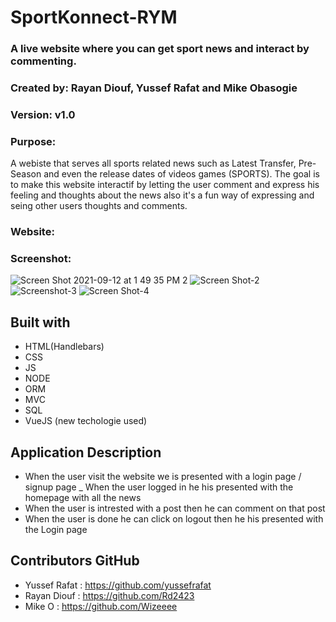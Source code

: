 # SportKonnect-RYM
### A live website where you can get sport news and interact by commenting. 

### Created by: Rayan Diouf, Yussef Rafat and Mike Obasogie
### Version: v1.0 

### Purpose: 
A webiste that serves all sports related news such as Latest Transfer, Pre-Season and even the release dates of videos games (SPORTS). The goal is to make this website interactif by letting the user comment and express his feeling and thoughts about the news also it's a fun way of expressing and seing other users thoughts and comments.

### Website: 

### Screenshot:
![Screen Shot 2021-09-12 at 1 49 35 PM 2](https://user-images.githubusercontent.com/82121166/132998150-ed2d0b20-37ec-44a2-89d7-36b1b0260661.jpeg)
![Screen Shot-2](https://user-images.githubusercontent.com/82121166/132998163-e0800be5-4a26-45b0-beb9-3cf62f53711c.jpeg)
![Screenshot-3](https://user-images.githubusercontent.com/82121166/132998175-5d55fbce-83db-4faa-aab7-b29f3691630a.jpeg)
![Screen Shot-4](https://user-images.githubusercontent.com/82121166/132998183-b0fd34d6-af74-4714-87f6-ade3c7bbb7ed.jpeg)

## Built with
- HTML(Handlebars)
- CSS
- JS
- NODE
- ORM
- MVC
- SQL
- VueJS (new techologie used)


## Application Description
- When the user visit the website we is presented with a login page / signup page
_ When the user logged in he his presented with the homepage with all the news
- When the user is intrested with a post then he can comment on that post 
- When the user is done he can click on logout then he his presented with the Login page

## Contributors GitHub

- Yussef Rafat : https://github.com/yussefrafat
- Rayan Diouf : https://github.com/Rd2423
- Mike O : https://github.com/Wizeeee
